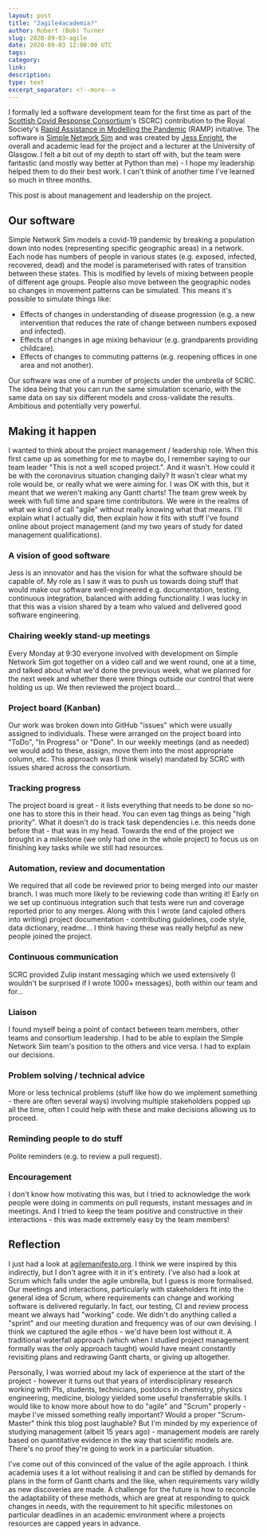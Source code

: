 ```yaml
---
layout: post
title: "2agile4academia?"
author: Robert (Bob) Turner
slug: 2020-09-03-agile
date: 2020-09-03 12:00:00 UTC
tags: 
category:
link:
description:
type: text
excerpt_separator: <!--more-->
---
```


I formally led a software development team for the first time as part of the [Scottish Covid Response Consortium](https://www.gla.ac.uk/research/az/scrc/)'s (SCRC) contribution to the Royal Society's [Rapid Assistance in Modelling the Pandemic](https://royalsociety.org/topics-policy/Health%20and%20wellbeing/ramp/) (RAMP) initiative. The software is [Simple Network Sim](https://github.com/ScottishCovidResponse/simple_network_sim) and was created by [Jess Enright](https://www.gla.ac.uk/schools/computing/staff/jessicaenright/), the overall and academic lead for the project and a lecturer at the University of Glasgow. I felt a bit out of my depth to start off with, but the team were fantastic (and mostly way better at Python than me) - I hope my leadership helped them to do their best work. I can't think of another time I've learned so much in three months.

This post is about management and leadership on the project.

## Our software

Simple Network Sim models a covid-19 pandemic by breaking a population down into nodes (representing specific geographic areas) in a network. Each node has numbers of people in various states (e.g. exposed, infected, recovered, dead) and the model is parameterised with rates of transition between these states. This is modified by levels of mixing between people of different age groups. People also move between the geographic nodes so changes in movement patterns can be simulated. This means it's possible to simulate things like:

- Effects of changes in understanding of disease progression (e.g. a new intervention that reduces the rate of change between numbers exposed and infected).
- Effects of changes in age mixing behaviour (e.g. grandparents providing childcare).
- Effects of changes to commuting patterns (e.g. reopening offices in one area and not another).

Our software was one of a number of projects under the umbrella of SCRC. The idea being that you can run the same simulation scenario, with the same data on say six different models and cross-validate the results. Ambitious and potentially very powerful.

## Making it happen

I wanted to think about the project management / leadership role. When this first came up as something for me to maybe do, I remember saying to our team leader "This is not a well scoped project.". And it wasn't. How could it be with the coronavirus situation changing daily? It wasn't clear what my role would be, or really what we were aiming for. I was OK with this, but it meant that we weren't making any Gantt charts! The team grew week by week with full time and spare time contributors. We were in the realms of what we kind of call "agile" without really knowing what that means. I'll explain what I actually did, then explain how it fits with stuff I've found online about project management (and my two years of study for dated management qualifications).

### A vision of good software

Jess is an innovator and has the vision for what the software should be capable of. My role as I saw it was to push us towards doing stuff that would make our software well-engineered e.g. documentation, testing, continuous integration, balanced with adding functionality. I was lucky in that this was a vision shared by a team who valued and delivered good software engineering.

### Chairing weekly stand-up meetings

Every Monday at 9:30 everyone involved with development on Simple Network Sim got together on a video call and we went round, one at a time, and talked about what we'd done the previous week, what we planned for the next week and whether there were things outside our control that were holding us up. We then reviewed the project board...

### Project board (Kanban)

Our work was broken down into GitHub "issues" which were usually assigned to individuals. These were arranged on the project board into "ToDo", "In Progress" or "Done". In our weekly meetings (and as needed) we would add to these, assign, move them into the most appropriate column, etc. This approach was (I think wisely) mandated by SCRC with issues shared across the consortium.

### Tracking progress

The project board is great - it lists everything that needs to be done so no-one has to store this in their head. You can even tag things as being "high priority". What it doesn't do is track task dependencies i.e. this needs done before that - that was in my head. Towards the end of the project we brought in a milestone (we only had one in the whole project) to focus us on finishing key tasks while we still had resources.

### Automation, review and documentation

We required that all code be reviewed prior to being merged into our master branch. I was much more likely to be reviewing code than writing it! Early on we set up continuous integration such that tests were run and coverage reported prior to any merges. Along with this I wrote (and cajoled others into writing) project documentation - contributing guidelines, code style, data dictionary, readme... I think having these was really helpful as new people joined the project.

### Continuous communication

SCRC provided Zulip instant messaging which we used extensively (I wouldn't be surprised if I wrote 1000+ messages), both within our team and for...

### Liaison

I found myself being a point of contact between team members, other teams and consortium leadership. I had to be able to explain the Simple Network Sim team's position to the others and vice versa. I had to explain our decisions.

### Problem solving / technical advice

More or less technical problems (stuff like how do we implement something - there are often several ways) involving multiple stakeholders popped up all the time, often I could help with these and make decisions allowing us to proceed.

### Reminding people to do stuff

Polite reminders (e.g. to review a pull request).

### Encouragement

I don't know how motivating this was, but I tried to acknowledge the work people were doing in comments on pull requests, instant messages and in meetings. And I tried to keep the team positive and constructive in their interactions - this was made extremely easy by the team members!

## Reflection

I just had a look at [agilemanifesto.org](http://agilemanifesto.org/). I think we were inspired by this indirectly, but I don't agree with it in it's entirety. I've also had a look at Scrum which falls under the agile umbrella, but I guess is more formalised. Our meetings and interactions, particularly with stakeholders fit into the general idea of Scrum, where requirements can change and working software is delivered regularly. In fact, our testing, CI and review process meant we always had "working" code. We didn't do anything called a "sprint" and our meeting duration and frequency was of our own devising. I think we captured the agile ethos - we'd have been lost without it. A traditional waterfall approach (which when I studied project management formally was the only approach taught) would have meant constantly revisiting plans and redrawing Gantt charts, or giving up altogether.

Personally, I was worried about my lack of experience at the start of the project - however it turns out that years of interdisciplinary research working with PIs, students, technicians, postdocs in chemistry, physics engineering, medicine, biology yielded some useful transferrable skills. I would like to know more about how to do "agile" and "Scrum" properly - maybe I've missed something really important? Would a proper "Scrum-Master" think this blog post laughable? But I'm minded by my experience of studying management (albeit 15 years ago) - management models are rarely based on quantitative evidence in the way that scientific models are. There's no proof they're going to work in a particular situation.

I've come out of this convinced of the value of the agile approach. I think academia uses it a lot without realising it and can be stifled by demands for plans in the form of Gantt charts and the like, when requirements vary wildly as new discoveries are made. A challenge for the future is how to reconcile the adaptability of these methods, which are great at responding to quick changes in needs, with the requirement to hit specific milestones on particular deadlines in an academic environment where a projects resources are capped years in advance.
